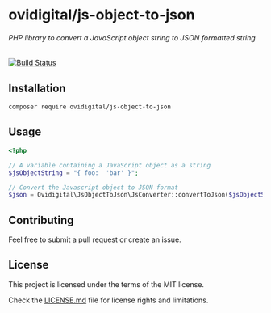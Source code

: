 # ovidigital/js-object-to-json
###### PHP library to convert a JavaScript object string to JSON formatted string

[![Build Status](https://travis-ci.com/ovidigital/js-object-to-json.svg?branch=master)](https://travis-ci.com/ovidigital/js-object-to-json)

## Installation
```bash
composer require ovidigital/js-object-to-json
```

## Usage

```php
<?php

// A variable containing a JavaScript object as a string
$jsObjectString = "{ foo:  'bar' }";

// Convert the Javascript object to JSON format
$json = Ovidigital\JsObjectToJson\JsConverter::convertToJson($jsObjectString);
```

## Contributing

Feel free to submit a pull request or create an issue.

## License
This project is licensed under the terms of the MIT license.

Check the [LICENSE.md](LICENSE.md) file for license rights and limitations.
